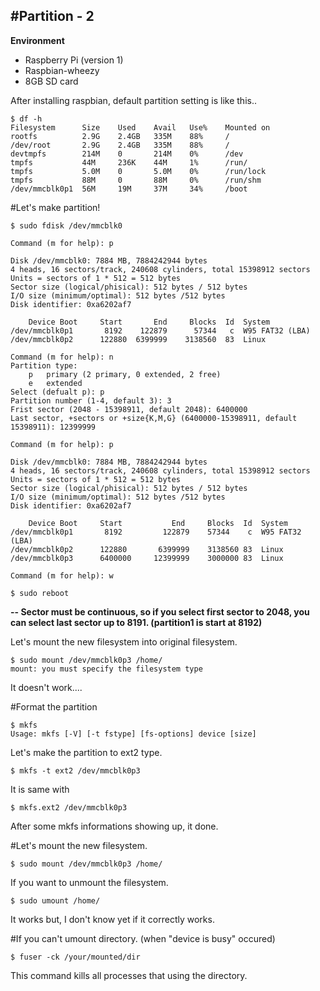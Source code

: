 #Partition - 2
-
**Environment**  

* Raspberry Pi (version 1)
* Raspbian-wheezy
* 8GB SD card

After installing raspbian, default partition setting is like this..

	$ df -h
	Filesystem		Size	Used	Avail	Use%	Mounted on
	rootfs			2.9G	2.4GB	335M	88%		/
	/dev/root		2.9G	2.4GB	335M	88%		/
	devtmpfs		214M	0		214M	0%		/dev
	tmpfs			44M		236K	44M		1%		/run/
	tmpfs			5.0M	0		5.0M	0%		/run/lock
	tmpfs			88M		0		88M		0%		/run/shm
	/dev/mmcblk0p1	56M		19M		37M		34%		/boot
	
#Let's make partition!

	$ sudo fdisk /dev/mmcblk0

	Command (m for help): p

	Disk /dev/mmcblk0: 7884 MB, 7884242944 bytes
	4 heads, 16 sectors/track, 240608 cylinders, total 15398912 sectors
	Units = sectors of 1 * 512 = 512 bytes
	Sector size (logical/phisical): 512 bytes / 512 bytes
	I/O size (minimum/optimal): 512 bytes /512 bytes
	Disk identifier: 0xa6202af7
	
		Device Boot		Start		End		Blocks	Id	System
	/dev/mmcblk0p1		 8192	 122879		 57344	 c	W95 FAT32 (LBA)
	/dev/mmcblk0p2		122880	6399999	   3138560	83	Linux

	Command (m for help): n
	Partition type:
		p	primary (2 primary, 0 extended, 2 free)
		e	extended
	Select (defualt p): p
	Partition number (1-4, default 3): 3
	Frist sector (2048 - 15398911, default 2048): 6400000
	Last sector, +sectors or +size{K,M,G} (6400000-15398911, default 15398911): 12399999
	
	Command (m for help): p
	
	Disk /dev/mmcblk0: 7884 MB, 7884242944 bytes
	4 heads, 16 sectors/track, 240608 cylinders, total 15398912 sectors
	Units = sectors of 1 * 512 = 512 bytes
	Sector size (logical/phisical): 512 bytes / 512 bytes
	I/O size (minimum/optimal): 512 bytes /512 bytes
	Disk identifier: 0xa6202af7
	
		Device Boot		Start			End		Blocks	Id	System
	/dev/mmcblk0p1		 8192	 	  122879	57344	 c	W95 FAT32 (LBA)
	/dev/mmcblk0p2		122880		 6399999	3138560	83	Linux
	/dev/mmcblk0p3		6400000		12399999	3000000	83	Linux

	Command (m for help): w
	
	$ sudo reboot
	
	
**-- Sector must be continuous, so if you select first sector to 2048, you can select last sector up to 8191. (partition1 is start at 8192)**

Let's mount the new filesystem into original filesystem.

	$ sudo mount /dev/mmcblk0p3 /home/
	mount: you must specify the filesystem type

It doesn't work....

#Format the partition 

	$ mkfs
	Usage: mkfs [-V] [-t fstype] [fs-options] device [size]

Let's make the partition to ext2 type.

	$ mkfs -t ext2 /dev/mmcblk0p3
	
It is same with
	
	$ mkfs.ext2 /dev/mmcblk0p3
	
After some mkfs informations showing up, it done.


#Let's mount the new filesystem.

	$ sudo mount /dev/mmcblk0p3 /home/

If you want to unmount the filesystem.

	$ sudo umount /home/
	
It works but, I don't know yet if it correctly works.

#If you can't umount directory.
(when "device is busy" occured)

	$ fuser -ck /your/mounted/dir
	
This command kills all processes that using the directory.